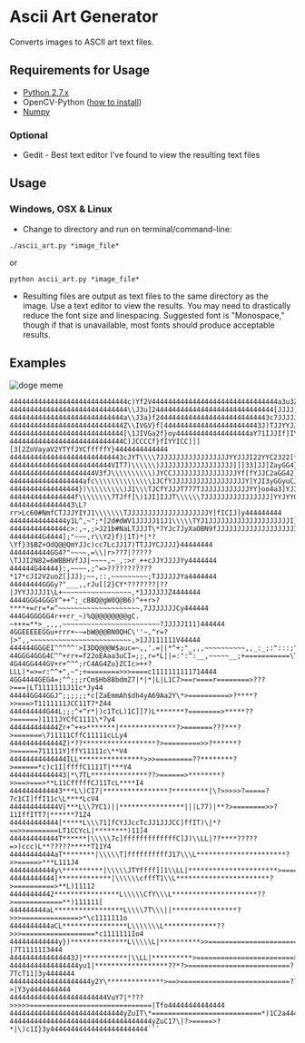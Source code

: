 # Ascii Art Generator
Converts images to ASCII art text files.

## Requirements for Usage
- [Python 2.7.x](https://www.python.org/)
- OpenCV-Python ([how to install](http://opencv-python-tutroals.readthedocs.io/en/latest/py_tutorials/py_setup/py_setup_in_windows/py_setup_in_windows.html))
- [Numpy](http://www.numpy.org/)

### Optional
- Gedit - Best text editor I've found to view the resulting text files

## Usage
### Windows, OSX & Linux
- Change to directory and run on terminal/command-line:

```./ascii_art.py *image_file*```

or

```python ascii_art.py *image_file*```

- Resulting files are output as text files to the same directory as the image. Use a text editor to view the results. You may need to drastically reduce the font size and linespacing. Suggested font is "Monospace," though if that is unavailable, most fonts should produce acceptable results.

## Examples
![doge meme](https://github.com/jtompkins/dog.png "doge meme")

```444444444444444444444444444443Yf244444444444444444444444444444444444444444444444444444
44444444444444444444444444444c)Yf2V4444444444444444444444444444444a3u3Za44444444444444
44444444444444444444444444444\\J3u]244444444444444444444444444444[JJJJ]y44444444444444
4444444444444444444444444444a\\J3a}f2444444444444444444444444443c7JJJJJZGa444444444444
4444444444444444444444444444Z\\IVGV}f[444444444444444444444443J)TJJYYJJaGG444444444444
4444444444444444444444444444[\1JIVGa2f}oy444444444444444444aY71IJJIf]IYCVG444444444444
4444444444444444444444444444C)JCCCCf}fIYYICC]]][3[2ZoVayaV2YTYfJYCfffffY}4444444444444
4444444444444444444444444443cJYT\\\\7JJJJJJJJJJJJJJJJJYYJJJI22YYC2322[fI]oG44444444444
4444444444444444444444444VIT7)\\\\\\)JJJJJJJJJJJJJJJJJJ]]]33]JJ]ZayGG4}ICyy44444444444
444444444444444444444V3fJ\\\\\\\\\\)JYCCJJJJJJJJJJJJJJJJYf[fYJJC2aGG42]Y[Gy44444444444
444444444444444444afc\\\\\\\\\\\\\\1JCfYJJJJJJJJJJJJJJJJJJY]YJI3yGGyuCJCV4444444444444
44444444444444444})\\\\\\\\\)J1\\\TJCfYJJJT777TJJJJJJJJJJJJYY}oo4a3]YJIfZ3a44444444444
4444444444444444f\\\\\\\\7TJff]\)1JI]IJJT\\\\\\7JJJJJJJJJJJJJJJJ]YYJYYCYIY]y4444444444
4444444444444443\L?rr>Lc60#NmfCTJJJYIYJ1\\\\\\\TJJJJJJJJJJJJJJJJJJJJY]fICIJ]y444444444
44444444444444y1L^,~";*]2d#dWV1JJJJJ11J1\\\\\TYJ1JJJJJJJJJJJJJJJJJJJJI]fCYJJCy44444444
44444444444444c>:,~,;>J21b#NaLTJJJT\*7YJc7JyXaOBN9fJJJJJJJJJJJJJJJJJJJI]]YJJJV44444444
44444444G4444];"~~~,r\\Y2}f)|1T)*|*?\Yf}3$BZ+OdQ@@QmYJJc)cc7LcJJ17)TTJJYCJJJJ}44444444
4444444444GG4?"~~~~,=\\|r>??7|?????\TJJI2N82=6WBBHVfJJ|~~~~,~_,:>r_++cJJYJJJJYy4444444
444444G44444}:,~~~~,;^=>???????????*17*cJI2V2uoZ[]JJ);~~,::,~~~~~~~~~;TJJJJJJYa4444444
44444444GGGy?"___,,rJu[[2}CY*???????|??|JYYJJJJJ1\L+~~~~~~~~~~~~~~~~~,*1JJJJJJZ4444444
4444GGG4GGGY^++^;_cBBQ@gW0Q@B6)^++r>?****+=rr=*=^~~~~~~~~~~~~~~~~~~~~,7JJJJJJJCy444444
444G4GGGGG4r++rr_~)%Q@@@@@@@@gC. ~+++=**>_,,,,~~~~~~~~~~~~~~~~~~~~~~~~?JJJJJ111]444444
4GGEEEEEGGu+rrr+~~=bW@@@BN0QHC\''~,^r=?|>",,~~~~~~~~~~~~~~~~~~~~~~~~~,>1JJ111111V44444
444444GGGEI^^^^^'>I3DQ@@@W$auc=~,,'.=||*^+;"_,,,~~~~~~~~~~,,_:_;:":::;^TJ1111111u44444
44GGG4GGG4C^^+rr+=f22oEAaa3uCI=;;,r=*L||=:":^:__,~~~~~__;+===========\T111111111Jy4444
4G44GG444GV+r+^^^;rC4AG4Zu}ZCIc>++?LLL|*=>=r:^^+",~";+========>>>====c1111111111714444
4GG4444GEG4=;^^;;;rCm$Hb88bdmZ7|*|*|L|L1C7>==r====r========>???>===|LT1111111J11c*Jy44
44444GG44GGJ^;;;;;;*c[ZaEmmAh$dh4yA69Aa2Y\*>==========>?****?>>===>T1111111JCC11T7*Z44
444444444G44L;;;^+^r*|)c1TcL)1C]]7)L*******?========>*****??>======)1111JYCfC1111\*7y4
444444444444Zr+^++>*******|**************?>=======???***?>=======\711111CffC11111cLLy4
4444444444444Z)*??******************?>=========>>?******?>======711111Y]ffY11111c\**V4
44444444444444ILL****************>>>=========??********?>======*c)c1I]ffffC1111T|***Y4
44444444444443|*\7TL**************??>======>********?>>==>===>**L11CfffffCJ11TcL****I4
4444444444443***L\)CI7|****************?*********|\?>>>>>?=====?7c1CI]ffI11c\L****LcV4
444444444444V|***L\\7YC1)||****************|||L77)|**?>========>>?11IffITT7|******71Z4
444444444444[*****L\\\71]fCYJJccTcJJ1JJJCC]ffIT)\|*?==>>========LT1CCYcL|********)11]4
444444444444T******|\\\\\7c]fffffffffffffC]J)\\LL|??****?????=>)ccc)L**?????*****T11Y4
44444444444aT********|\\\\\T]ffffffffffJ17\\\L**********************?>>=====>***L111J4
44444444444y\**********|\\\\\JTYffff]]1\\LL|**********************>=========>***\1111V
44444444444]*************|\\\\\\cfffT1\\L***********************?>==========>**L)11112
44444444442****************L\\\\\CfY\\\L*********************??>============**)111111[
444444444aL*****************L\\\\7T\\\||****************?>>>==============>*\c1111111o
4444444444aCL****************L\\\\\\\L*************??>>>==================*c1111111Io4
444444444444y})**************L\\\\\L|**********>>=======================?|7T11111I3444
4444444444444443J|***********|\\LL|**********>========================>71111111fo44444
44444444444444444yu1|******************??*?>=========================?7TcT11]3y4444444
44444444444444444444y2Y\**************>==>===========================??>|Y3y4444444444
444444444444444444444444VuY7|*???>>>>>==============================|Tfo44444444444444
4444444444444444444444444444yZuIT\*===========================*)1C2a444444444444444444
44444444444444444444444444444444444yZuC17\|?>=====>?*|\)c1I}3y444444444444444444444444```
